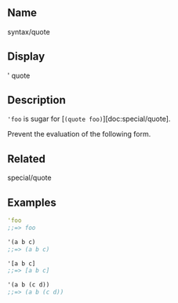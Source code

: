## Name
syntax/quote

## Display
' quote

## Description

`'foo` is sugar for [`(quote foo)`][doc:special/quote].

Prevent the evaluation of the following form.

## Related
special/quote

## Examples

```clj
'foo
;;=> foo

'(a b c)
;;=> (a b c)

'[a b c]
;;=> [a b c]

'(a b (c d))
;;=> (a b (c d))
```
